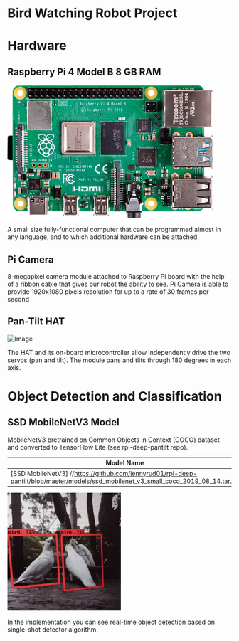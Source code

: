 # Bird Watching Robot Project


# Hardware 

## Raspberry Pi 4 Model B 8 GB RAM
![Image](rasp_pi_4_b_03_anw.png)

A small size fully-functional computer that can be programmed almost in any language, and to which additional hardware can be attached.

## Pi Camera

8-megapixel camera module attached to Raspberry Pi board with the help of a ribbon cable that gives our robot the ability to see. 
Pi Camera is able to provide 1920x1080 pixels resolution for up to a rate of 30 frames per second

## Pan-Tilt HAT 

![Image](20210218_150350.gif)

The HAT and its on-board microcontroller allow independently drive the two servos (pan and tilt). 
The module pans and tilts through 180 degrees in each axis.


# Object Detection and Classification 

## SSD MobileNetV3 Model

MobileNetV3 pretrained on Common Objects in Context (COCO) dataset and converted to TensorFlow Lite (see rpi-deep-pantilt repo). 

| Model Name        | Description   |
| ----------------  | ------------- |
| [SSD MobileNetV3] //https://github.com/jennyrud01/rpi-deep-pantilt/blob/master/models/ssd_mobilenet_v3_small_coco_2019_08_14.tar.gz | Content Cell  |


![Image](birds.gif)

In the implementation you can see real-time object detection based on single-shot detector algorithm. 
